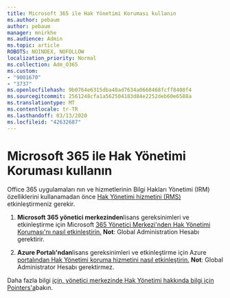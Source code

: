 ```yaml
---
title: Microsoft 365 ile Hak Yönetimi Koruması kullanın
ms.author: pebaum
author: pebaum
manager: mnirkhe
ms.audience: Admin
ms.topic: article
ROBOTS: NOINDEX, NOFOLLOW
localization_priority: Normal
ms.collection: Adm_O365
ms.custom:
- "9001670"
- "3737"
ms.openlocfilehash: 9b0764e6315dba48ad7634a0668468fcff8408f4
ms.sourcegitcommit: 2561248cfa1a562504183d84e2252deb60e6588a
ms.translationtype: MT
ms.contentlocale: tr-TR
ms.lasthandoff: 03/13/2020
ms.locfileid: "42632687"
---
```

# <a name="use-rights-management-protection-with-microsoft-365"></a>Microsoft 365 ile Hak Yönetimi Koruması kullanın

Office 365 uygulamaları nın ve hizmetlerinin Bilgi Hakları Yönetimi (IRM) özelliklerini kullanamadan önce [Hak Yönetimi hizmetini (RMS)](https://docs.microsoft.com/azure/information-protection/what-is-azure-rms) etkinleştirmeniz gerekir.

1. **Microsoft 365 yönetici merkezinden**lisans gereksinimleri ve etkinleştirme için Microsoft [365 Yönetici Merkezi'nden Hak Yönetimi Koruması'nı nasıl etkinleştirin.](https://docs.microsoft.com/azure/information-protection/activate-office365) **Not**: Global Administration Hesabı gerektirir.

2. **Azure Portalı'ndan**lisans gereksinimleri ve etkinleştirme için Azure [portalından Hak Yönetimi koruma hizmetini nasıl etkinleştirin.](https://docs.microsoft.com/azure/information-protection/activate-azure) **Not**: Global Administrator Hesabı gerektirmez.
 

Daha fazla bilgi [için, yönetici merkezinde Hak Yönetimi hakkında bilgi için Pointers'a](https://docs.microsoft.com/office365/enterprise/activate-rms-in-office-365)bakın.
